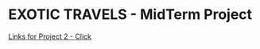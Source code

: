 # EXOTIC TRAVELS - MidTerm Project

[Links for Project 2 - Click](http://www.media15live.com/studentsUpload/BARDINI_1585582065/)
